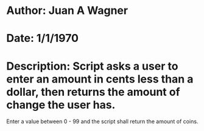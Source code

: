 # Author: Juan A Wagner
# Date: 1/1/1970
# Description: Script asks a user to enter an amount in cents less than a dollar, then returns the amount of change the user has.

Enter a value between 0 - 99 and the script shall return the amount of coins.




